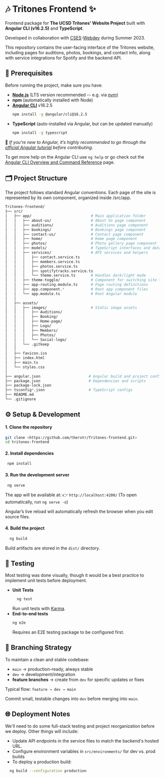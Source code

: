 # 🎶 Tritones Frontend ✨

Frontend package for **The UCSD Tritones' Website Project** built with **Angular CLI (v16.2.5)** and **TypeScript**. 

Developed in collaboration with [CSES](https://csesucsd.com/)-[Webdev](https://www.linkedin.com/company/cses-webdev/) during Summer 2023.

This repository contains the user-facing interface of the Tritones website, including pages for auditions, photos, bookings, and contact info, along with service integrations for Spotify and the backend API.

## 🧰 Prerequisites
Before running the project, make sure you have: 
* [**Node.js**](https://nodejs.org/en/download) (LTS version recommended -- e.g. via [nvm](https://github.com/nvm-sh/nvm.git))
* **npm** (automatically installed with Node)
* [**Angular CLI**](https://github.com/angular/angular-cli) v16.2.5
  ```bash
  npm install -g @angular/cli@16.2.5
  ```
* **TypeScript** (auto-installed via Angular, but can be updated manually)
  ```bash
  npm install -g typescript
  ```
🧠 *If you’re new to Angular, it’s highly recommended to go through the [official Angular tutorial](https://v16.angular.io/tutorial/first-app) before contributing.*

To get more help on the Angular CLI use `ng help` or go check out the [Angular CLI Overview and Command Reference](https://angular.io/cli) page.


## 🗂️ Project Structure
The project follows standard Angular conventions. Each page of the site is represented by its own component, organized inside /src/app.

```bash
Tritones-frontend/
├── src/
│   ├── app/                           # Main application folder
│   │   ├── about-us/                  # About Us page component
│   │   ├── auditions/                 # Auditions page component
│   │   ├── bookings/                  # Bookings page component
│   │   ├── contact-us/                # Contact page component
│   │   ├── home/                      # Home page component
│   │   ├── photos/                    # Photo gallery page component
│   │   ├── models/                    # TypeScript interfaces and data models
│   │   ├── services/                  # API services and helpers
│   │   │   ├── contact.service.ts
│   │   │   ├── members.service.ts
│   │   │   ├── photos.service.ts
│   │   │   ├── spotifytracks.service.ts
│   │   │   └── theme.service.ts       # Handles dark/light mode
│   │   ├── theme-toggle/              # Component for switching site theme
│   │   ├── app-routing.module.ts      # Page routing definitions
│   │   ├── app.component.*            # Root app component files
│   │   └── app.module.ts              # Root Angular module
│   │
│   ├── assets/
│   │   ├── images/                    # Static image assets
│   │   │   ├── Auditions/
│   │   │   ├── Booking/
│   │   │   ├── Home-page/
│   │   │   ├── Logo/
│   │   │   ├── Members/
│   │   │   ├── Photos/
│   │   │   └── Social-logo/
│   │   └── .gitkeep
│   │
│   ├── favicon.ico
│   ├── index.html
│   ├── main.ts
│   └── styles.css
│
├── angular.json                      # Angular build and project config
├── package.json                      # Dependencies and scripts
├── package-lock.json
├── tsconfig*.json                    # TypeScript configs
├── README.md
└── .gitignore
```

## ⚙️ Setup & Development

#### 1. Clone the repository
  ```bash
 git clone <https://github.com/therxtr/Tritones-frontend.git>
 cd tritones-frontend
```
#### 2. Install dependencies
 ```bash
  npm install
  ```
#### 3. Run the development server
 ```bash
  ng serve
```
 The app will be available at:
 👉 `http://localhost:4200/`
(To open automatically, run `ng serve -o`)
 
 Angular’s live reload will automatically refresh the browser when you edit source files.

#### 4. Build the project
```bash
  ng build
```
 Build artifacts are stored in the `dist/` directory.



## 🧪 Testing
Most testing was done visually, though it would be a best practice to implement unit tests before deployment.
* **Unit Tests**
  ```bash
    ng test
  ```
  Run unit tests with [Karma](https://karma-runner.github.io/latest/index.html).
* **End-to-end tests**
  ```bash
  ng e2e
  ```
  Requires an E2E testing package to be configured first.

## 🌿 Branching Strategy
To maintain a clean and stable codebase:
* `main` → production-ready, always stable
* `dev` → development/integration
* **feature branches** → create from `dev` for specific updates or fixes

Typical flow:
```feature → dev → main```

Commit small, testable changes into `dev` before merging into `main`.

## 🌐 Deployment Notes
We'll need to do some full-stack testing and project reorganization before we deploy. Other things will include:
* Update API endpoints in the service files to match the backend's hosted URL.
* Configure environment variables in `src/environments/` for dev vs. prod builds
* To deploy a production build:
```bash
  ng build --configuration production
```
